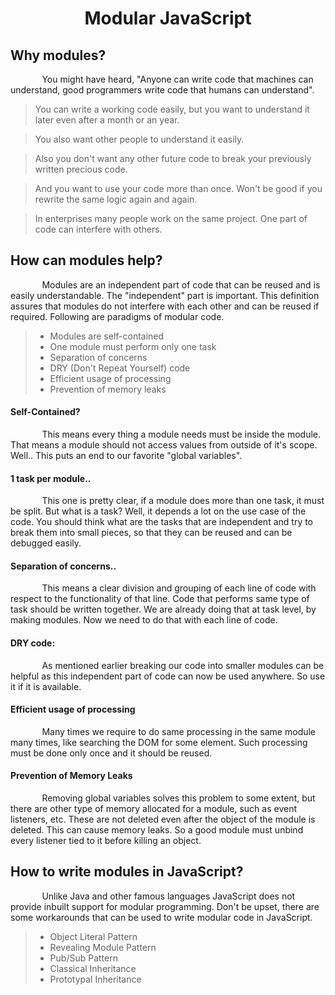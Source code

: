 <h1 align = "center">Modular JavaScript</h1>
<h2> Why modules?</h2>
<p style = "text-indent: 10%">You might have heard, "Anyone can write code that machines can understand, good programmers write code that humans can understand".</p>

>You can write a working code easily, but you want to understand it later even after a month or an year.

>You also want other people to understand it easily.

>Also you don't want any other future code to break your previously written precious code.

>And you want to use your code more than once. Won't be good if you rewrite the same logic again and again.

>In enterprises many people work on the same project. One part of code can interfere with others.

<h2>How can modules help?</h2>

<p style = "text-indent: 10%">Modules are an independent part of code that can be reused and is easily understandable. The "independent" part is important. This definition assures that modules do not interfere with each other and can be reused if required. Following are paradigms of modular code.</p>

>*	Modules are self-contained
>*	One module must perform only one task
>*	Separation of concerns
>*	DRY (Don't Repeat Yourself) code
>*	Efficient usage of processing
>*	Prevention of memory leaks

<h4>Self-Contained?</h4>

<p style = "text-indent: 10%">This means every thing a module needs must be inside the module. That means a module should not access values from outside of it's scope. Well.. This puts an end to our favorite "global variables".</p>

<h4>1 task per module..</h4>

<p style = "text-indent: 10%">This one is pretty clear, if a module does more than one task, it must be split. But what is a task? Well, it depends a lot on the use case of the code. You should think what are the tasks that are independent and try to break them into small pieces, so that they can be reused and can be debugged easily.</p>

<h4>Separation of concerns..</h4>

<p style = "text-indent: 10%">This means a clear division and grouping of each line of code with respect to the functionality of that line. Code that performs same type of task should be written together. We are already doing that at task level, by making modules. Now we need to do that with each line of code.</p>

<h4>DRY code:</h4>

<p style = "text-indent: 10%">As mentioned earlier breaking our code into smaller modules can be helpful as this independent part of code can now be used anywhere. So use it if it is available.</p>

<h4>Efficient usage of processing</h4>

<p style = "text-indent: 10%">Many times we require to do same processing in the same module many times, like searching the DOM for some element. Such processing must be done only once and it should be reused.</p>

<h4>Prevention of Memory Leaks</h4>

<p style = "text-indent: 10%">Removing global variables solves this problem to some extent, but there are other type of memory allocated for a module, such as event listeners, etc. These are not deleted even after the object of the module is deleted. This can cause memory leaks. So a good module must unbind every listener tied to it before killing an object.</p>

<h2> How to write modules in JavaScript?</h2>

<p style = "text-indent: 10%">Unlike Java and other famous languages JavaScript does not provide inbuilt support for modular programming. Don't be upset, there are some workarounds that can be used to write modular code in JavaScript.</p>

>*	Object Literal Pattern
>*	Revealing Module Pattern
>*	Pub/Sub Pattern
>*	Classical Inheritance
>*	Prototypal Inheritance
